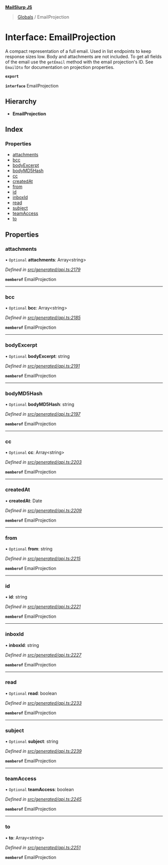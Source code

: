 **[MailSlurp JS](../README.md)**

> [Globals](../README.md) / EmailProjection

# Interface: EmailProjection

A compact representation of a full email. Used in list endpoints to keep response sizes low. Body and attachments are not included. To get all fields of the email use the `getEmail` method with the email projection's ID. See `EmailDto` for documentation on projection properties.

**`export`** 

**`interface`** EmailProjection

## Hierarchy

* **EmailProjection**

## Index

### Properties

* [attachments](emailprojection.md#attachments)
* [bcc](emailprojection.md#bcc)
* [bodyExcerpt](emailprojection.md#bodyexcerpt)
* [bodyMD5Hash](emailprojection.md#bodymd5hash)
* [cc](emailprojection.md#cc)
* [createdAt](emailprojection.md#createdat)
* [from](emailprojection.md#from)
* [id](emailprojection.md#id)
* [inboxId](emailprojection.md#inboxid)
* [read](emailprojection.md#read)
* [subject](emailprojection.md#subject)
* [teamAccess](emailprojection.md#teamaccess)
* [to](emailprojection.md#to)

## Properties

### attachments

• `Optional` **attachments**: Array\<string>

*Defined in [src/generated/api.ts:2179](https://github.com/mailslurp/mailslurp-client/blob/98c6efc/src/generated/api.ts#L2179)*

**`memberof`** EmailProjection

___

### bcc

• `Optional` **bcc**: Array\<string>

*Defined in [src/generated/api.ts:2185](https://github.com/mailslurp/mailslurp-client/blob/98c6efc/src/generated/api.ts#L2185)*

**`memberof`** EmailProjection

___

### bodyExcerpt

• `Optional` **bodyExcerpt**: string

*Defined in [src/generated/api.ts:2191](https://github.com/mailslurp/mailslurp-client/blob/98c6efc/src/generated/api.ts#L2191)*

**`memberof`** EmailProjection

___

### bodyMD5Hash

• `Optional` **bodyMD5Hash**: string

*Defined in [src/generated/api.ts:2197](https://github.com/mailslurp/mailslurp-client/blob/98c6efc/src/generated/api.ts#L2197)*

**`memberof`** EmailProjection

___

### cc

• `Optional` **cc**: Array\<string>

*Defined in [src/generated/api.ts:2203](https://github.com/mailslurp/mailslurp-client/blob/98c6efc/src/generated/api.ts#L2203)*

**`memberof`** EmailProjection

___

### createdAt

•  **createdAt**: Date

*Defined in [src/generated/api.ts:2209](https://github.com/mailslurp/mailslurp-client/blob/98c6efc/src/generated/api.ts#L2209)*

**`memberof`** EmailProjection

___

### from

• `Optional` **from**: string

*Defined in [src/generated/api.ts:2215](https://github.com/mailslurp/mailslurp-client/blob/98c6efc/src/generated/api.ts#L2215)*

**`memberof`** EmailProjection

___

### id

•  **id**: string

*Defined in [src/generated/api.ts:2221](https://github.com/mailslurp/mailslurp-client/blob/98c6efc/src/generated/api.ts#L2221)*

**`memberof`** EmailProjection

___

### inboxId

•  **inboxId**: string

*Defined in [src/generated/api.ts:2227](https://github.com/mailslurp/mailslurp-client/blob/98c6efc/src/generated/api.ts#L2227)*

**`memberof`** EmailProjection

___

### read

• `Optional` **read**: boolean

*Defined in [src/generated/api.ts:2233](https://github.com/mailslurp/mailslurp-client/blob/98c6efc/src/generated/api.ts#L2233)*

**`memberof`** EmailProjection

___

### subject

• `Optional` **subject**: string

*Defined in [src/generated/api.ts:2239](https://github.com/mailslurp/mailslurp-client/blob/98c6efc/src/generated/api.ts#L2239)*

**`memberof`** EmailProjection

___

### teamAccess

• `Optional` **teamAccess**: boolean

*Defined in [src/generated/api.ts:2245](https://github.com/mailslurp/mailslurp-client/blob/98c6efc/src/generated/api.ts#L2245)*

**`memberof`** EmailProjection

___

### to

•  **to**: Array\<string>

*Defined in [src/generated/api.ts:2251](https://github.com/mailslurp/mailslurp-client/blob/98c6efc/src/generated/api.ts#L2251)*

**`memberof`** EmailProjection
